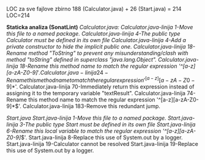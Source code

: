 LOC za sve fajlove zbirno 188 (Calculator.java) + 26 (Start.java) = 214
LOC=214

**Staticka analiza (SonatLint)**
*Calculator.java:
Calculator.java-linija 1-Move this file to a named package.
Calculator.java-linija 4-The public type Calculator must be defined in its own file
Calculator.java-linija 4-Add a private constructor to hide the implicit public one.
Calculator.java-linija 18-Rename method "ToString" to prevent any misunderstanding/clash with method "toString" defined in superclass "java.lang.Object".
Calculator.java-linija 18-Rename this method name to match the regular expression '^[a-z][a-zA-Z0-9]*$'.
Calculator.java-linija 24-Rename this method name to match the regular expression '^[a-z][a-zA-Z0-9]*$'.
Calculator.java-linija 70-Immediately return this expression instead of assigning it to the temporary variable "textResult".
Calculator.java-linija 74-Rename this method name to match the regular expression '^[a-z][a-zA-Z0-9]*$'.
Calculator.java-linija 183-Remove this redundant jump.

*Start.java
Start.java-linija 1-Move this file to a named package.
Start.java-linija 3-The public type Start must be defined in its own file
Start.java-linija 6-Rename this local variable to match the regular expression '^[a-z][a-zA-Z0-9]*$'.
Start.java-linija 8-Replace this use of System.out by a logger.
Start.java-linija 19-Calculator cannot be resolved
Start.java-linija 19-Replace this use of System.out by a logger.
